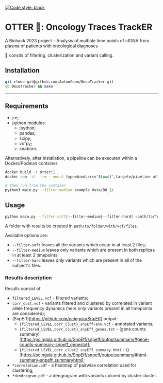 [![Code style: black](https://img.shields.io/badge/code%20style-black-000000.svg)](https://github.com/psf/black)

# OTTER 🦦: Oncology Traces TrackER
A Biohack 2023 project - Analysis of multiple time points of cfDNA from plasma of patients with oncological diagnoses

🦦 consits of filtering, clusterization and variant calling.

## Installation
```bash
git clone git@github.com:AntonCoon/OncoTracker.git
cd OncoTracker && make
```

---

## Requirements
- jre;
- python modules:
    - ipython;
    - pandas;
    - scipy;
    - vcfpy;
    - seaborn.

Alternatively, after installation, a pipeline can be executen within a Docker/Podman container:
```bash
docker build -t otter:1 .
docker run -it --rm --mount type=bind,src="$(pwd)",target=/pipeline otter:1

# then run from the contaier
python3 main.py --filter-medium example_data/BH_2/
```

## Usage

```bash
python main.py --filter-soft|--filter-medium|--filter-hard| <path/to/folder/with/vcf/files>
```
A folder with results be created in `path/to/folder/with/vcf/files`.

Available options are:
- `--filter-soft` leaves all the variants which occur in at least 2 files;
- `--filter-medium` leaves only variants which are present in both replicas in at least 2 timepoints;
- `--filter-hard` leaves only variants which are present in all of the subject's files.

### Results description

Results consist of
- `filtered_LEVEL.vcf` - filtered variants;
- `corr_cust.vcf` - variants filtered and clustered by correlated in variant allele frequency dynamics (here only variants present in all timepoints are considered);
- (SnpEff)[https://github.com/pcingola/SnpEff] output:
    - `{filtered_LEVEL,corr_clust}_snpEff-ann.vcf` - annotated variants;
    - `{filtered_LEVEL,corr_clust}_snpEff_genes.txt` - (gene counts summary)[https://pcingola.github.io/SnpEff/snpeff/outputsummary/#gene-counts-summary-snpeff_genestxt];
    - `{filtered_LEVEL,corr_clust}_snpEff_summary.html` -  ()[https://pcingola.github.io/SnpEff/snpeff/outputsummary/#html-summary-snpeff_summaryhtml];
- `*correlation.pdf` - a heatmap of pairwise correlation used for clustering;
- `*dendrogram.pdf` - a dengrogram with variants colored by cluster cluster.
